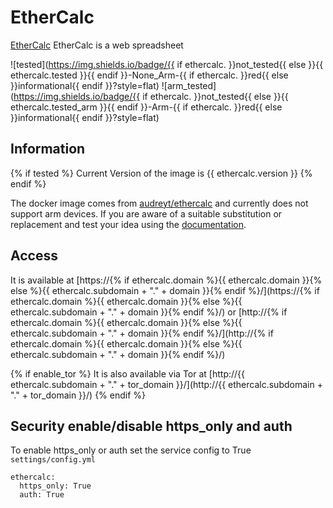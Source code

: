 # EtherCalc

[EtherCalc](https://ethercalc.net) EtherCalc is a web spreadsheet

![tested](https://img.shields.io/badge/{{ if ethercalc. }}not_tested{{ else }}{{ ethercalc.tested }}{{ endif }}-None_Arm-{{ if ethercalc. }}red{{ else }}informational{{ endif }}?style=flat)
![arm_tested](https://img.shields.io/badge/{{ if ethercalc. }}not_tested{{ else }}{{ ethercalc.tested_arm }}{{ endif }}-Arm-{{ if ethercalc. }}red{{ else }}informational{{ endif }}?style=flat)

## Information

{% if tested %}
Current Version of the image is {{ ethercalc.version }}
{% endif %}

The docker image comes from [audreyt/ethercalc](https://hub.docker.com/search?q=audreyt%2Fethercalc&type=image)
and currently does not support arm devices.
If you are aware of a suitable substitution or replacement and test your idea using the [documentation](dev/Adding-Services.md).

## Access

It is available at [https://{% if ethercalc.domain %}{{ ethercalc.domain }}{% else %}{{ ethercalc.subdomain + "." + domain }}{% endif %}/](https://{% if ethercalc.domain %}{{ ethercalc.domain }}{% else %}{{ ethercalc.subdomain + "." + domain }}{% endif %}/) or [http://{% if ethercalc.domain %}{{ ethercalc.domain }}{% else %}{{ ethercalc.subdomain + "." + domain }}{% endif %}/](http://{% if ethercalc.domain %}{{ ethercalc.domain }}{% else %}{{ ethercalc.subdomain + "." + domain }}{% endif %}/)

{% if enable_tor %}
It is also available via Tor at [http://{{ ethercalc.subdomain + "." + tor_domain }}/](http://{{ ethercalc.subdomain + "." + tor_domain }}/)
{% endif %}

## Security enable/disable https_only and auth

To enable https_only or auth set the service config to True
`settings/config.yml`

```
ethercalc:
  https_only: True
  auth: True
```
